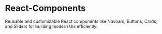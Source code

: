 # React-Components
Reusable and customizable React components like Navbars, Buttons, Cards, and Sliders for building modern UIs efficiently.
